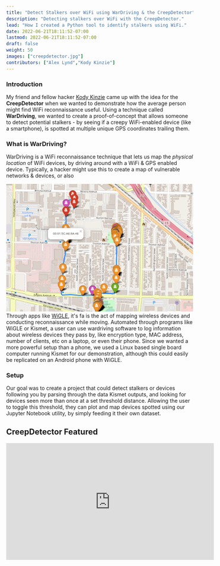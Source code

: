 ```yaml
---
title: "Detect Stalkers over WiFi using WarDriving & the CreepDetector"
description: "Detecting stalkers over WiFi with the CreepDetector."
lead: "How I created a Python tool to identify stalkers using WiFi."
date: 2022-06-21T18:11:52-07:00
lastmod: 2022-06-21T18:11:52-07:00
draft: false
weight: 50
images: ["creepdetector.jpg"]
contributors: ["Alex Lynd","Kody Kinzie"]
---
```

### Introduction
My friend and fellow hacker [Kody Kinzie]() came up with the idea for the **CreepDetector** when we wanted to demonstrate how the average person might find WiFi reconnaissance useful.  Using a technique called **WarDriving**, we wanted to create a proof-of-concept that allows someone to detect potential stalkers - by seeing if a creepy WiFi-enabled device (like a smartphone), is spotted at multiple unique GPS coordinates trailing them.

### What is WarDriving?
WarDriving is a WiFi reconnaissance technique that lets us map the *physical location* of WiFi devices, by driving around with a WiFi & GPS enabled device.  Typically, a hacker might use this to create a map of vulnerable networks & devices, or also  

![meow](CreepMap.png)  
Through apps like [WiGLE](), it's fa
is the act of mapping wireless devices and conducting reconnaissance while moving.  Automated through programs like WiGLE or Kismet, a user can use wardriving software to log information about wireless devices they pass by, like encryption type, MAC address, number of clients, etc on a laptop, or even their phone.  Since we wanted a more powerful setup than a phone, we used a Linux based single board computer running Kismet for our demonstration, although this could easily be replicated on an Android phone with WiGLE.  
### Setup 
Our goal was to create a project that could detect stalkers or devices following you by parsing through the data Kismet outputs, and looking for devices seen more than once at a set threshold distance.  Allowing the user to toggle this threshold, they can plot and map devices spotted using our Jupyter Notebook utility, by simply feeding it their own dataset.

## CreepDetector Featured
<div class="ratio ratio-16x9">
<iframe width="560" height="315" src="https://www.youtube.com/embed/wNke7teywOs" title="YouTube video player" frameborder="0" allow="accelerometer; autoplay; clipboard-write; encrypted-media; gyroscope; picture-in-picture" allowfullscreen></iframe>
</div>